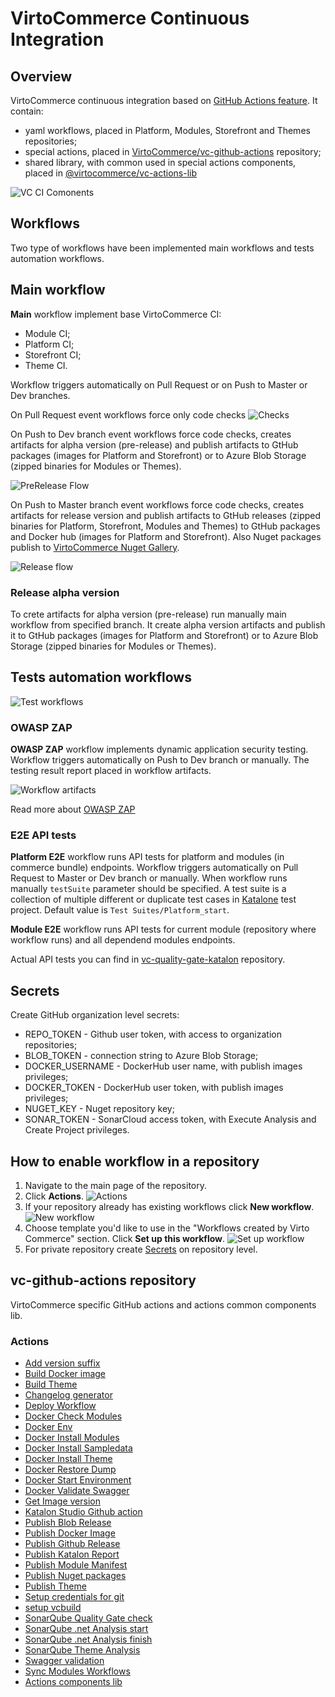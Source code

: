 # VirtoCommerce Continuous Integration

## Overview

VirtoCommerce continuous integration based on [GitHub Actions feature](https://docs.github.com/en/free-pro-team@latest/actions/learn-github-actions/introduction-to-github-actions). It contain:

* yaml workflows, placed in Platform, Modules, Storefront and Themes repositories;
* special actions, placed in [VirtoCommerce/vc-github-actions](https://github.com/VirtoCommerce/vc-github-actions) repository;
* shared library, with common used in special actions components, placed in [@virtocommerce/vc-actions-lib](https://www.npmjs.com/package/@virtocommerce/vc-actions-lib)

![VC CI Comonents](docs/media/GitHub-Actions-flows-VC-CI-Components.png)

## Workflows

Two type of workflows have been implemented main workflows and tests automation workflows.

## Main workflow

**Main** workflow implement base VirtoCommerce CI:

* Module CI;
* Platform CI;
* Storefront CI;
* Theme CI.

Workflow triggers automatically on Pull Request or on Push to Master or Dev branches.

On Pull Request event workflows force only code checks
![Checks](docs/media/GitHub-Actions-flows-Checks-Flow.png)

On Push to Dev branch event workflows force code checks, creates artifacts for alpha version (pre-release) and publish artifacts to GtHub packages (images for Platform and Storefront) or to Azure Blob Storage (zipped binaries for Modules or Themes).

![PreRelease Flow](docs/media/GitHub-Actions-flows-PreRelease-Flow.png)

On Push to Master branch event workflows force code checks, creates artifacts for release version and publish artifacts to GtHub releases (zipped binaries for Platform, Storefront, Modules and Themes) to GtHub packages and Docker hub (images for Platform and Storefront). Also Nuget packages publish to [VirtoCommerce Nuget Gallery](https://www.nuget.org/profiles/VirtoCommerce).

![Release flow](docs/media/GitHub-Actions-flows-Release-Flow.png)

### Release alpha version

To crete artifacts for alpha version (pre-release) run manually main workflow from specified branch. It create alpha version artifacts and publish it to GtHub packages (images for Platform and Storefront) or to Azure Blob Storage (zipped binaries for Modules or Themes).

## Tests automation workflows

![Test workflows](docs/media/GitHub-Actions-flows-Tests-automations-Flow.png)

### OWASP ZAP

**OWASP ZAP** workflow implements dynamic application security testing. Workflow triggers automatically on Push to Dev branch or manually. The testing result report placed in workflow artifacts.

![Workflow artifacts](docs/media/action-artifacts.png)

Read more about [OWASP ZAP](https://www.zaproxy.org/docs/docker/full-scan/)

### E2E API tests

**Platform E2E** workflow runs API tests for platform and modules (in commerce bundle) endpoints. Workflow triggers automatically on Pull Request to Master or Dev branch or manually. When workflow runs manually `testSuite` parameter should be specified. A test suite is a collection of multiple different or duplicate test cases in [Katalone](https://docs.katalon.com/) test project. Default value is `Test Suites/Platform_start`.

**Module E2E** workflow runs API tests for current module (repository where workflow runs) and all dependend modules endpoints.

Actual API tests you can find in [vc-quality-gate-katalon](https://github.com/VirtoCommerce/vc-quality-gate-katalon) repository.

## Secrets

Create GitHub organization level secrets:

* REPO_TOKEN - Github user token, with access to organization repositories;
* BLOB_TOKEN - connection string to Azure Blob Storage;
* DOCKER_USERNAME - DockerHub user name,  with publish images privileges;
* DOCKER_TOKEN - DockerHub user token,  with publish images privileges;
* NUGET_KEY - Nuget repository key;
* SONAR_TOKEN - SonarCloud access token, with Execute Analysis and Create Project privileges.

## How to enable workflow in a repository

1. Navigate to the main page of the repository.
1. Click **Actions**.
![Actions](docs/media/activate-actions.png)
1. If your repository already has existing workflows click **New workflow**.
![New workflow](docs/media/new-workflow.png)
1. Choose template you'd like to use in the "Workflows created by Virto Commerce" section. Click **Set up this workflow**.
![Set up workflow](docs/media/setup-this-workflow.png)
1. For private repository create [Secrets](#Secrets) on repository level.


## vc-github-actions repository

VirtoCommerce specific GitHub actions and actions common components lib.

### Actions

* [Add version suffix](/add-version-suffix/README.md)
* [Build Docker image](/build-docker-image/README.md)
* [Build Theme](/build-theme/README.md)
* [Changelog generator](/changelog-generator/README.md)
* [Deploy Workflow](/deploy-workflow/README.md)
* [Docker Check Modules](/docker-check-modules/README.md)
* [Docker Env](/docker-env/README.md)
* [Docker Install Modules](/docker-install-modules/README.md)
* [Docker Install Sampledata](/docker-install-sampledata/README.md)
* [Docker Install Theme](/docker-install-theme/README.md)
* [Docker Restore Dump](/docker-restore-dump/README.md)
* [Docker Start Environment](/docker-start-environment/README.md)
* [Docker Validate Swagger](/docker-validate-swagger/README.md)
* [Get Image version](/get-image-version/README.md)
* [Katalon Studio Github action](/katalon-studio-github-action/README.md)
* [Publish Blob Release](/publish-blob-release/README.md)
* [Publish Docker Image](/publish-docker-image/README.md)
* [Publish Github Release](/publish-github-release/README.md)
* [Publish Katalon Report](/publish-katalon-report/README.md)
* [Publish Module Manifest](/publish-manifest/README.md)
* [Publish Nuget packages](/publish-nuget/README.md)
* [Publish Theme](/publish-theme/README.md)
* [Setup credentials for git](/setup-git-credentials-github/README.md)
* [setup vcbuild](/setup-vcbuild/README.md)
* [SonarQube Quality Gate check](/sonar-quality-gate/README.md)
* [SonarQube .net Analysis start](/sonar-scanner-begin/README.md)
* [SonarQube .net Analysis finish](/sonar-scanner-end/README.md)
* [SonarQube Theme Analysis](/sonar-theme/README.md)
* [Swagger validation](/docker-env/README.md)
* [Sync Modules Workflows](/sync-module-cicd/README.md)
* [Actions components lib](/vc-actions-lib/README.md)